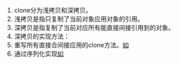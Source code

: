 1. clone分为浅拷贝和深拷贝。
  1. 浅拷贝是指只复制了当前对象应用对象的引用。
  2. 深拷贝是指复制了当前对应所有能直接间接引用到的对象。
1. 深拷贝的实现方法：
  1. 重写所有直接合间接应用的clone方法。[如](https://blog.csdn.net/zhangjg_blog/article/details/18369201)
  2. 通过序列化实现[如](https://blog.csdn.net/caoxiaohong1005/article/details/78704890)
